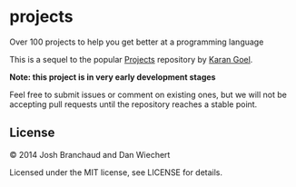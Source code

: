 # projects

Over 100 projects to help you get better at a programming language

This is a sequel to the popular
[Projects](https://github.com/karan/Projects) repository by
[Karan Goel](https://github.com/karan).

**Note: this project is in very early development stages**

Feel free to submit issues or comment on existing ones, but we will not be
accepting pull requests until the repository reaches a stable point.

## License

&copy; 2014 Josh Branchaud and Dan Wiechert

Licensed under the MIT license, see LICENSE for details.
